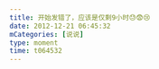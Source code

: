 ```yaml
---
title: 开始发错了，应该是仅剩9小时😓😨😢
date: 2012-12-21 06:45:32
mCategories: [说说]
type: moment
time: t064532
---
```


